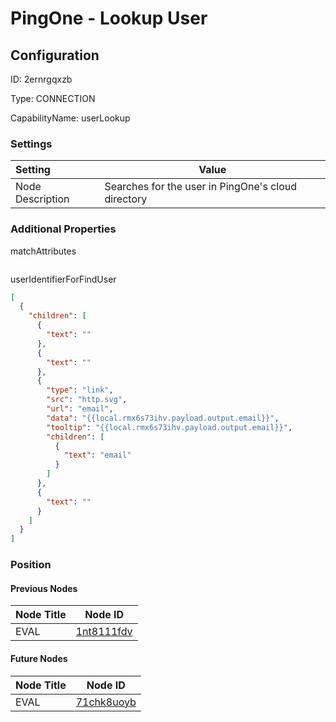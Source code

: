 # PingOne - Lookup User
## Configuration
ID:  2ernrgqxzb

Type: CONNECTION 

CapabilityName: userLookup

### Settings
| Setting | Value  |
| :------------------------ | ---------------------------------------- |
| Node Description | Searches for the user in PingOne&#39;s cloud directory | 





### Additional Properties
matchAttributes
```
```


userIdentifierForFindUser
```json 
[
  {
    "children": [
      {
        "text": ""
      },
      {
        "text": ""
      },
      {
        "type": "link",
        "src": "http.svg",
        "url": "email",
        "data": "{{local.rmx6s73ihv.payload.output.email}}",
        "tooltip": "{{local.rmx6s73ihv.payload.output.email}}",
        "children": [
          {
            "text": "email"
          }
        ]
      },
      {
        "text": ""
      }
    ]
  }
]
```





### Position

#### Previous Nodes
| Node Title | Node ID |
| :------------- | ------------ |
| EVAL | [1nt8111fdv](./1nt8111fdv.md) | 
 
 #### Future Nodes
| Node Title | Node ID |
| :------------- | ------------ |
| EVAL |[71chk8uoyb](./71chk8uoyb.md) | 